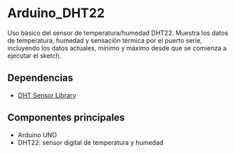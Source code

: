 # Arduino_DHT22

Uso básico del sensor de temperatura/humedad DHT22.
Muestra los datos de temperatura, humedad y sensación térmica por el puerto serie, incluyendo los datos actuales, mínimo y máximo desde que se comienza a ejecutar el sketch.

## Dependencias
- [DHT Sensor Library](https://github.com/adafruit/DHT-sensor-library)

## Componentes principales
- Arduino UNO
- DHT22: sensor digital de temperatura y humedad
